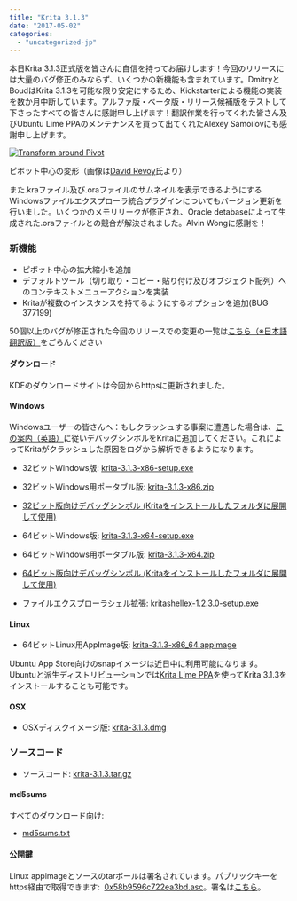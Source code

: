 ```yaml
---
title: "Krita 3.1.3"
date: "2017-05-02"
categories: 
  - "uncategorized-jp"
---
```


本日Krita 3.1.3正式版を皆さんに自信を持ってお届けします！今回のリリースには大量のバグ修正のみならず、いくつかの新機能も含まれています。DmitryとBoudはKrita 3.1.3を可能な限り安定にするため、Kickstarterによる機能の実装を数か月中断しています。アルファ版・ベータ版・リリース候補版をテストして下さったすべての皆さんに感謝申し上げます！翻訳作業を行ってくれた皆さん及びUbuntu Lime PPAのメンテナンスを買って出てくれたAlexey Samoilovにも感謝申し上げます。

[![Transform around Pivot](/images/posts/2017/pivot-1024x527.png)](/images/posts/2017/pivot.png)

ピボット中心の変形（画像は[David Revoy](https://peppercarrot.com)氏より）

また.kraファイル及び.oraファイルのサムネイルを表示できるようにするWindowsファイルエクスプローラ統合プラグインについてもバージョン更新を行いました。いくつかのメモリリークが修正され、Oracle detabaseによって生成された.oraファイルとの競合が解決されました。Alvin Wongに感謝を！

### 新機能

- ピボット中心の拡大縮小を追加
- デフォルトツール（切り取り・コピー・貼り付け及びオブジェクト配列）へのコンテキストメニューアクションを実装
- Kritaが複数のインスタンスを持てるようにするオプションを追加(BUG 377199)

50個以上のバグが修正された今回のリリースでの変更の一覧は[こちら（※日本語翻訳版）](https://krita.org/jp/release-notes-for-3-1-3-jp/)をごらんください

#### ダウンロード

KDEのダウンロードサイトは今回からhttpsに更新されました。

#### Windows

Windowsユーザーの皆さんへ：もしクラッシュする事案に遭遇した場合は、[この案内（英語）](https://docs.krita.org/Dr._Mingw_debugger)に従いデバッグシンボルをKritaに追加してください。これによってKritaがクラッシュした原因をログから解析できるようになります。

- 32ビットWindows版: [krita-3.1.3-x86-setup.exe](https://download.kde.org/stable/krita/3.1.3/krita-3.1.3-x86-setup.exe)
- 32ビットWindows用ポータブル版: [krita-3.1.3-x86.zip](https://download.kde.org/stable/krita/3.1.3/krita-3.1.3-x86.zip)
- [32ビット版向けデバッグシンボル (Kritaをインストールしたフォルダに展開して使用)](https://download.kde.org/stable/krita/3.1.3/krita-3.1.3-x86-dbg.zip)

- 64ビットWindows版: [krita-3.1.3-x64-setup.exe](https://download.kde.org/stable/krita/3.1.3/krita-3.1.3-x64-setup.exe)
- 64ビットWindows用ポータブル版: [krita-3.1.3-x64.zip](https://download.kde.org/stable/krita/3.1.3/krita-3.1.3-x64.zip)
- [64ビット版向けデバッグシンボル (Kritaをインストールしたフォルダに展開して使用)](https://download.kde.org/stable/krita/3.1.3/krita-3.1.3-x64-dbg.zip)

- ファイルエクスプローラシェル拡張: [kritashellex-1.2.3.0-setup.exe](https://download.kde.org/stable/krita/kritashellex-1.2.3.0-setup.exe)

#### Linux

- 64ビットLinux用AppImage版: [krita-3.1.3-x86\_64.appimage](https://download.kde.org/stable/krita/3.1.3/krita-3.1.3-x86_64.appimage)

Ubuntu App Store向けのsnapイメージは近日中に利用可能になります。 Ubuntuと派生ディストリビューションでは[Krita Lime PPA](https://launchpad.net/~kritalime/+archive/ubuntu/ppa)を使ってKrita 3.1.3をインストールすることも可能です。

#### OSX

- OSXディスクイメージ版: [krita-3.1.3.dmg](https://download.kde.org/stable/krita/3.1.3/krita-3.1.3.dmg)

### ソースコード

- ソースコード: [krita-3.1.3.tar.gz](https://download.kde.org/stable/krita/3.1.3/krita-3.1.3.tar.gz)

#### md5sums

すべてのダウンロード向け:

- [md5sums.txt](https://download.kde.org/stable/krita/3.1.3/md5sums.txt)

#### 公開鍵

Linux appimageとソースのtarボールは署名されています。パブリックキーをhttps経由で取得できます:  [0x58b9596c722ea3bd.asc](https://share.kde.org/index.php/s/fJ99V5mZvuyD0z8)。署名は[こちら](http://download.kde.org/stable/krita/3.1.3/)。
